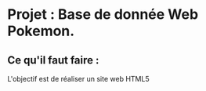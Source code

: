 # Projet : Base de donnée Web Pokemon.

## Ce qu'il faut faire :

L'objectif est de réaliser un site web HTML5